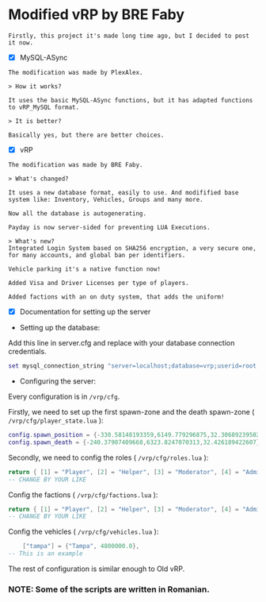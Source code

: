# Modified vRP by BRE Faby

`Firstly, this project it's made long time ago, but I decided to post it now.`

- [x] MySQL-ASync
```
The modification was made by PlexAlex.

> How it works?

It uses the basic MySQL-ASync functions, but it has adapted functions to vRP_MySQL format.

> It is better?

Basically yes, but there are better choices.
```

- [x] vRP
```
The modification was made by BRE Faby.

> What's changed?

It uses a new database format, easily to use. And modifified base system like: Inventory, Vehicles, Groups and many more.

Now all the database is autogenerating.

Payday is now server-sided for preventing LUA Executions.

> What's new?
Integrated Login System based on SHA256 encryption, a very secure one, for many accounts, and global ban per identifiers.

Vehicle parking it's a native function now!

Added Visa and Driver Licenses per type of players.

Added factions with an on duty system, that adds the uniform!
```

- [x] Documentation for setting up the server

* Setting up the database:

Add this line in server.cfg and replace with your database connection credentials.
```lua
set mysql_connection_string "server=localhost;database=vrp;userid=root;password="
```

* Configuring the server:

Every configuration is in `/vrp/cfg`.

Firstly, we need to set up the first spawn-zone and the death spawn-zone ( `/vrp/cfg/player_state.lua` ):
```lua
config.spawn_position = {-330.58148193359,6149.779296875,32.30689239502} -- CHANGE THIS COORD FOR FIRST SPAWN
config.spawn_death = {-240.37907409668,6323.8247070313,32.426189422607} -- CHANGE THIS COORD FOR DEATH SPAWN
```

Secondly, we need to config the roles ( `/vrp/cfg/roles.lua` ):
```lua
return { [1] = "Player", [2] = "Helper", [3] = "Moderator", [4] = "Administrator", [5] = "Developer", [6] = "Owner" }
-- CHANGE BY YOUR LIKE
```

Config the factions ( `/vrp/cfg/factions.lua` ):
```lua
return { [1] = "Player", [2] = "Helper", [3] = "Moderator", [4] = "Administrator", [5] = "Developer", [6] = "Owner" }
-- CHANGE BY YOUR LIKE
```

Config the vehicles ( `/vrp/cfg/vehicles.lua` ):
```lua
    ["tampa"] = {"Tampa", 4800000.0},
-- This is an example
```
The rest of configuration is similar enough to Old vRP.

### NOTE: Some of the scripts are written in Romanian.
